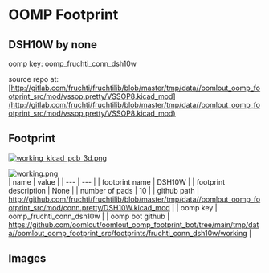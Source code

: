 # OOMP Footprint  
## DSH10W  by none  
  
oomp key: oomp_fruchti_conn_dsh10w  
  
source repo at: [http://gitlab.com/fruchti/fruchtilib/blob/master/tmp/data//oomlout_oomp_footprint_src/mod/vssop.pretty/VSSOP8.kicad_mod](http://gitlab.com/fruchti/fruchtilib/blob/master/tmp/data//oomlout_oomp_footprint_src/mod/vssop.pretty/VSSOP8.kicad_mod)  
## Footprint  
  
[![working_kicad_pcb_3d.png](working_kicad_pcb_3d_600.png)](working_kicad_pcb_3d.png)  
  
[![working.png](working_600.png)](working.png)  
| name | value | 
| --- | --- | 
| footprint name | DSH10W | 
| footprint description | None | 
| number of pads | 10 | 
| github path | http://github.com/fruchti/fruchtilib/blob/master/tmp/data//oomlout_oomp_footprint_src/mod/conn.pretty/DSH10W.kicad_mod | 
| oomp key | oomp_fruchti_conn_dsh10w | 
| oomp bot github | https://github.com/oomlout/oomlout_oomp_footprint_bot/tree/main/tmp/data//oomlout_oomp_footprint_src/footprints/fruchti_conn_dsh10w/working | 
## Images  
